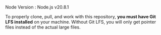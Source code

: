 Node Version : Node.js v20.8.1


To properly clone, pull, and work with this repository, **you must have Git LFS installed** on your machine. Without Git LFS, you will only get pointer files instead of the actual large files.
